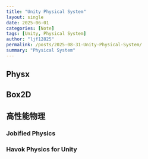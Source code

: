 ```yaml
---
title: "Unity Physical System"
layout: single
date: 2025-06-01
categories: [Note]
tags: [Unity, Physical System]
author: "ljf12825"
permalink: /posts/2025-08-31-Unity-Physical-System/
summary: "Physical System"
---
```

## Physx

## Box2D

## 高性能物理

### Jobified Physics
### Havok Physics for Unity